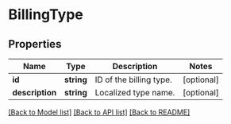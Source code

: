 # BillingType

## Properties
Name | Type | Description | Notes
------------ | ------------- | ------------- | -------------
**id** | **string** | ID of the billing type. | [optional] 
**description** | **string** | Localized type name. | [optional] 

[[Back to Model list]](../../README.md#documentation-for-models) [[Back to API list]](../../README.md#documentation-for-api-endpoints) [[Back to README]](../../README.md)

